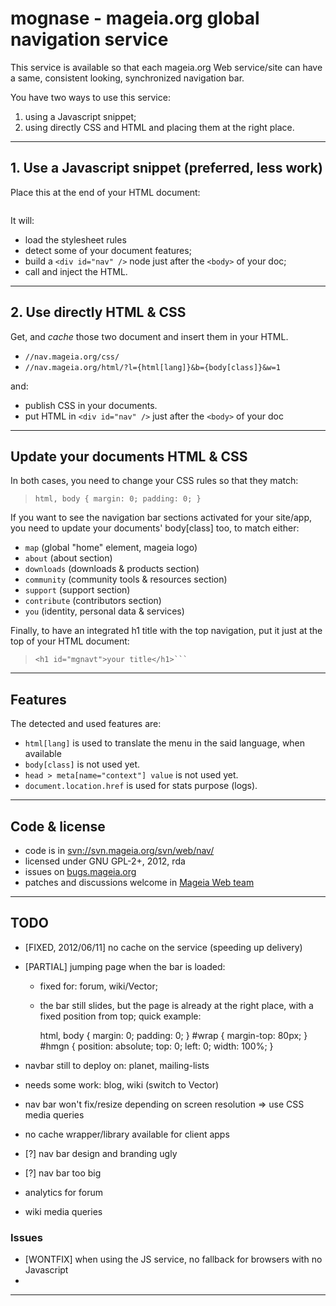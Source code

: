 # mognase - mageia.org global navigation service

This service is available so that each mageia.org Web service/site can have
a same, consistent looking, synchronized navigation bar.

You have two ways to use this service:

1. using a Javascript snippet;
1. using directly CSS and HTML and placing them at the right place.

---
## 1. Use a Javascript snippet (preferred, less work)

Place this at the end of your HTML document:

> ```<script src="//nav.mageia.org/js/"></script>
> ```

It will:

* load the stylesheet rules
* detect some of your document features;
* build a ```<div id="nav" />``` node just after the ```<body>``` of your doc;
* call and inject the HTML.

---
## 2. Use directly HTML & CSS

Get, and _cache_ those two document and insert them in your HTML.

* ```//nav.mageia.org/css/```
* ```//nav.mageia.org/html/?l={html[lang]}&b={body[class]}&w=1```

and:

* publish CSS in your documents.
* put HTML in ```<div id="nav" />``` just after the ```<body>```
  of your doc

---
## Update your documents HTML & CSS

In both cases, you need to change your CSS rules so that they match:

> ```
> html, body { margin: 0; padding: 0; }
> ```

If you want to see the navigation bar sections activated for your site/app,
you need to update your documents' body[class] too, to match either:

* ```map``` (global "home" element, mageia logo)
* ```about``` (about section)
* ```downloads``` (downloads & products section)
* ```community``` (community tools & resources section)
* ```support``` (support section)
* ```contribute``` (contributors section)
* ```you``` (identity, personal data & services)

Finally, to have an integrated h1 title with the top navigation, put it just
at the top of your HTML document:

> ```<body>
> <h1 id="mgnavt">your title</h1>```

---
## Features

The detected and used features are:

* ```html[lang]``` is used to translate the menu in the said language,
  when available
* ```body[class]``` is not used yet.
* ```head > meta[name="context"] value``` is not used yet.
* ```document.location.href``` is used for stats purpose (logs).

---
## Code & license

* code is in [svn://svn.mageia.org/svn/web/nav/](http://svn.mageia.org/web/nav/)
* licensed under GNU GPL-2+, 2012, rda
* issues on [bugs.mageia.org](https://bugs.mageia.org/buglist.cgi?query_format=advanced&bug_status=NEW&bug_status=ASSIGNED&bug_status=REOPENED&component=nav.mageia.org&product=Websites)
* patches and discussions welcome in [Mageia Web team](https://wiki.mageia.org/en/Web_team)

---
## TODO

* [FIXED, 2012/06/11] no cache on the service (speeding up delivery)
* [PARTIAL] jumping page when the bar is loaded:
  - fixed for: forum, wiki/Vector;
  - the bar still slides, but the page is already at the right place, with a fixed position from top; quick example:

    html, body { margin: 0; padding: 0; }
    #wrap { margin-top: 80px; }
    #hmgn { position: absolute; top: 0; left: 0; width: 100%; }

* navbar still to deploy on: planet, mailing-lists
* needs some work: blog, wiki (switch to Vector)
* nav bar won't fix/resize depending on screen resolution => use CSS media queries
* no cache wrapper/library available for client apps
* [?] nav bar design and branding ugly
* [?] nav bar too big

* analytics for forum

* wiki media queries

### Issues

 * [WONTFIX] when using the JS service, no fallback for browsers with no Javascript
 *

----
